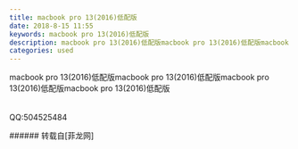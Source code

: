 ```yaml
---
title: macbook pro 13(2016)低配版
date: 2018-8-15 11:55
keywords: macbook pro 13(2016)低配版
description: macbook pro 13(2016)低配版macbook pro 13(2016)低配版macbook pro 13(2016)低配版macbook pro 13(2016)低配版QQ:504525484
categories: used
---
```

<td class="t_f" id="postmessage_1643327">

macbook pro 13(2016)低配版macbook pro 13(2016)低配版macbook pro 13(2016)低配版macbook pro 13(2016)低配版<br/>
<br/>
<br/>
QQ:504525484<br/>
</td>
###### 转载自[菲龙网]